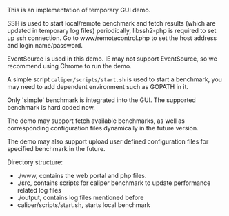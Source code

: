 This is an implementation of temporary GUI demo. 

SSH is used to start local/remote benchmark and fetch results (which are updated in temporary log files) periodically, libssh2-php is required to set up ssh connection.
Go to www/remotecontrol.php to set the host address and login name/password.

EventSource is used in this demo. IE may not support EventSource, so we recommend using Chrome to run the demo.
     
A simple script `caliper/scripts/start.sh` is used to start a benchmark, you may need to add dependent environment such as GOPATH in it.

Only 'simple' benchmark is integrated into the GUI. The supported benchmark is hard coded now.

The demo may support fetch available benchmarks, as well as corresponding configuration files dynamically in the future version.

The demo may also support upload user defined configuration files for specified benchmark in the future.

Directory structure:
* ./www, contains the web portal and php files.
* ./src, contains scripts for caliper benchmark to update performance related log files
* ./output, contains log files mentioned before
* caliper/scripts/start.sh, starts local benchmark 